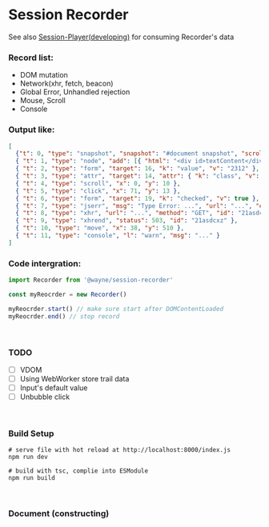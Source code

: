 # Session Recorder

See also [Session-Player(developing)](https://github.com/waynecz/session-player) for consuming Recorder's data

### Record list:

- DOM mutation
- Network(xhr, fetch, beacon)
- Global Error, Unhandled rejection
- Mouse, Scroll
- Console

### Output like:

```json
[ 
  {"t": 0, "type": "snapshot", "snapshot": "#document snapshot", "scroll": ... },
  { "t": 1, "type": "node", "add": [{ "html": "<div id>textContent</div>" }], "target": 6 },
  { "t": 2, "type": "form", "target": 16, "k": "value", "v": "2312" },
  { "t": 3, "type": "attr", "target": 14, "attr": { "k": "class", "v": "a" } },
  { "t": 4, "type": "scroll", "x": 0, "y": 10 },
  { "t": 5, "type": "click", "x": 71, "y": 13 },
  { "t": 6, "type": "form", "target": 19, "k": "checked", "v": true },
  { "t": 7, "type": "jserr", "msg": "Type Error: ...", "url": "...", "err": "..." },
  { "t": 8, "type": "xhr", "url": "...", "method": "GET", "id": "21asdcxz" },
  { "t": 9, "type": "xhrend", "status": 503, "id": "21asdcxz" },
  { "t": 10, "type": "move", "x": 38, "y": 510 },
  { "t": 11, "type": "console", "l": "warn", "msg": "..." }
]
```

### Code intergration:

```javascript
import Recorder from '@wayne/session-recorder'

const myReocrder = new Recorder()

myReocrder.start() // make sure start after DOMContentLoaded
myReocrder.end() // stop record
```

<br>

### TODO

- [ ] VDOM
- [ ] Using WebWorker store trail data
- [ ] Input's default value
- [ ] Unbubble click

<br>

### Build Setup

```shell
# serve file with hot reload at http://localhost:8000/index.js
npm run dev

# build with tsc, complie into ESModule
npm run build
```

<br>

### Document (constructing)
